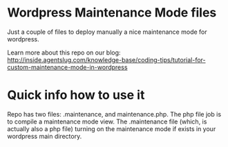 Wordpress Maintenance Mode files
==========================

Just a couple of files to deploy manually a nice maintenance mode for wordpress.

Learn more about this repo on our blog:
http://inside.agentslug.com/knowledge-base/coding-tips/tutorial-for-custom-maintenance-mode-in-wordpress

# Quick info how to use it
Repo has two files: .maintenance, and maintenance.php. The php file job is to compile a maintenance mode view. The .maintenance file (which, is actually also a php file) turning on the maintenance mode if exists in your wordpress main directory.

